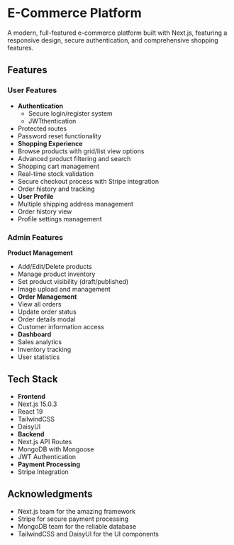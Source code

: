 # E-Commerce Platform

A modern, full-featured e-commerce platform built with Next.js, featuring a responsive design, secure authentication, and comprehensive shopping features.

## Features

### User Features
- **Authentication**
  - Secure login/register system
  - JWTthentication
 - Protected routes
 - Password reset functionality
- **Shopping Experience**
 - Browse products with grid/list view options
 - Advanced product filtering and search
 - Shopping cart management
 - Real-time stock validation
 - Secure checkout process with Stripe integration
 - Order history and tracking
- **User Profile**
 - Multiple shipping address management
 - Order history view
 - Profile settings management
### Admin Features
 **Product Management**
 - Add/Edit/Delete products
 - Manage product inventory
 - Set product visibility (draft/published)
 - Image upload and management
- **Order Management**
 - View all orders
 - Update order status
 - Order details modal
 - Customer information access
- **Dashboard**
 - Sales analytics
 - Inventory tracking
 - User statistics
## Tech Stack
- **Frontend**
 - Next.js 15.0.3
 - React 19
 - TailwindCSS
 - DaisyUI
- **Backend**
 - Next.js API Routes
 - MongoDB with Mongoose
 - JWT Authentication
- **Payment Processing**
 - Stripe Integration
## Acknowledgments
- Next.js team for the amazing framework
- Stripe for secure payment processing
- MongoDB team for the reliable database
- TailwindCSS and DaisyUI for the UI components
